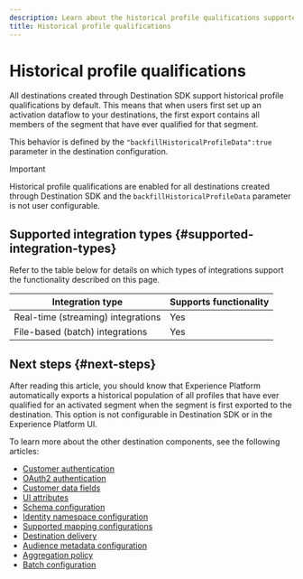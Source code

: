 ```yaml
---
description: Learn about the historical profile qualifications supported by destinations built with Destination SDK.
title: Historical profile qualifications
---
```


# Historical profile qualifications

All destinations created through Destination SDK support historical profile qualifications by default. This means that when users first set up an activation dataflow to your destinations, the first export contains all members of the segment that have ever qualified for that segment.

This behavior is defined by the `"backfillHistoricalProfileData":true` parameter in the destination configuration.

>[!IMPORTANT]
>
>Historical profile qualifications are enabled for all destinations created through Destination SDK and the `backfillHistoricalProfileData` parameter is not user configurable.

## Supported integration types {#supported-integration-types}

Refer to the table below for details on which types of integrations support the functionality described on this page.

|Integration type| Supports functionality |
|---|---|
| Real-time (streaming) integrations | Yes  |
| File-based (batch) integrations | Yes |



<!-- 
|Parameter | Type | Description|
|---------|----------|------|
|`backfillHistoricalProfileData` | Boolean | Controls whether historical profile data is exported when segments are activated to the destination. <br> <ul><li> `true`: [!DNL Platform] sends the historical user profiles that qualified for the segment before the segment is activated. </li><li> `false`: [!DNL Platform] only includes user profiles that qualify for the segment after the segment is activated. </li></ul> |

{style="table-layout:auto"} -->


## Next steps {#next-steps}

After reading this article, you should know that Experience Platform automatically exports a historical population of all profiles that have ever qualified for an activated segment when the segment is first exported to the destination. This option is not configurable in Destination SDK or in the Experience Platform UI.

To learn more about the other destination components, see the following articles:

* [Customer authentication](customer-authentication.md)
* [OAuth2 authentication](oauth2-authentication.md)
* [Customer data fields](customer-data-fields.md)
* [UI attributes](ui-attributes.md)
* [Schema configuration](schema-configuration.md)
* [Identity namespace configuration](identity-namespace-configuration.md)
* [Supported mapping configurations](supported-mapping-configurations.md)
* [Destination delivery](destination-delivery.md)
* [Audience metadata configuration](audience-metadata-configuration.md)
* [Aggregation policy](aggregation-policy.md)
* [Batch configuration](batch-configuration.md)